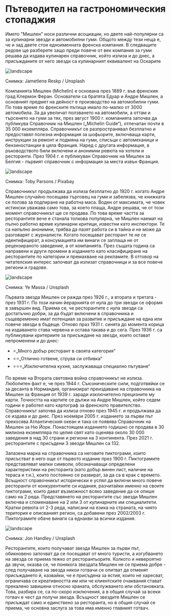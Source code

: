 # Пътеводител на гастрономическия стопаджия

Името "Мишлен" носи различни асоциации, но двете най-популярни са за кулинарни звезди и автомобилни гуми. Общото между тези неща е, че и зад двете стои едноименната френска компания. В следващите редове ще разберете защо преди повече от век компания за гуми решава да издава кулинарен справочник, който излиза и до днес, а присъжданите от него звезди са кулинарният еквивалент на Оскарите

![landscape](https://images.unsplash.com/photo-1584300005238-63a0db6c333b?q=80&w=1374&auto=format&fit=crop&ixlib=rb-4.0.3&ixid=M3wxMjA3fDB8MHxwaG90by1wYWdlfHx8fGVufDB8fHx8fA%3D%3D)

<p class='caption'>Снимка: Jametlene Reskp / Unsplash<p>

Компанията Мишлен (Michelin) е основана през 1889 г. във френския град Клермон Феран. Основатели са братята Едуар и Андре Мишлен, а основният предмет на дейност е производство на автомобилни гуми. По това време по френските пътища имало по-малко от 3000 автомобила. За да увеличат ползването на автомобили, а оттам и търсенето на гуми за тях, през август 1900 г. компанията започва да публикува Справочник на Мишлен („Michelin Guide“), отпечатан почти в 35 000 екземпляра. Справочникът се разпространявал безплатно и предоставял полезна информация за шофьорите, включваща карти, инструкции за ремонт и подмяна на гуми, списъци с автомеханици и бензиностанции в цяла Франция. Наред с другата информация, в ръководството били включени и анонимни ревюта на хотели и ресторанти. През 1904 г. е публикуван Справочник на Мишлен за Белгия - първият справочник с информация за места извън Франция.

![landscape](https://cdn.pixabay.com/photo/2018/05/29/15/02/bmw-3439099_1280.jpg)

<p class='caption'>Снимка: Toby Parsons / Pixabay<p>

Справочникът продължава да излиза безплатно до 1920 г. когато Андре Мишлен случайно посещава търговец на гуми и забелязва, че книжката се ползва за подпиране на работна маса. Воден от максимата, че човек истински уважава само това, за което плаща, Андре решава, че от този момент справочникът ще се продава. По това време частта за ресторантите вече е станала толкова популярна, че Мишлен наемат на пълно работно време кулинарни критици, известни като инспектори. Те са напълно анонимни, трябва да пазят работа си в тайна и не може да разговарят с журналисти. Когато посещават ресторант те не се идентифицират, а консумацията им винаги се заплаща не от рецензираното заведение, а от компанията. През същата година са направени и други промени в изданието като класифициране на ресторантите по категории и премахване на рекламите. В отговор на читателския интерес започват да излизат справочници и за все повече региони и градове.

![landscape](https://images.unsplash.com/photo-1572318411165-c3bc2d415178?q=80&w=1470&auto=format&fit=crop&ixlib=rb-4.0.3&ixid=M3wxMjA3fDB8MHxwaG90by1wYWdlfHx8fGVufDB8fHx8fA%3D%3D)

<p class='caption'>Снимка: Ye Massa / Unsplash<p>

Първата звезда Мишлен се ражда през 1926 г., а втората и третата - през 1931 г. По този начин йерархията от нула до три звезди се оформя в завършен вид. Приема се, че ресторантите с нула звезди са достатъчно добри, за да бъдат включени в справочника и същевременно имат потенциал за развитие и присъждане на една или повече звезди в бъдеще. Отново праз 1931 г. синята до момента корица на издаването става червена и остава такава и до сега. През 1936 г. са публикувани критериите за присъждане на звезди, които остават непроменени и до днес:

<ul class='markdown-ul'>
    <li class='markdown-li'>⭐„Много добър ресторант в своята категория“</li>
    <li class='markdown-li'>⭐⭐„Отлично готвене, струва си отбивка“</li>
    <li class='markdown-li'>⭐⭐⭐„Изключителна кухня, заслужаваща специално пътуване“ </li>
</ul>

По време на Втората световна война справочникът не излиза. Любопитен факт е, че през 1944 г. Съюзническите сили, подготвяйки се за десанта в Нормандия, организират преиздаване на справочника на Мишлен за Франция от 1939 г. заради изключително прецизните му карти. Точността на картите се дължи на Андре Мишлен, който седем години е работел като картограф за френското правителство. Справочникът започва да излиза отново през 1945 г. и продължава да се издава и до днес. През ноември 2005 г. изданието за първи път прекосява Атлантическия океан и така се появява Справочник на Мишлен за Ню Йорк. Понастоящем изданието годишно се продава в 30 милиона екземпляра по целия свят като оценява около 30 000 заведения в над 30 страни и региони на 3 континента. През 2021 г. ресторантите с присъдени 3 звезди Мишлен са 132.

Запазена марка на справочника са неговите пиктограми, които присъстват в него още от първото издание през 1900 г. Пиктограмите представляват малки символи, обозначаващи определени характеристики на ресторанта (като добър винен лист, наличие на тераса и т.н.), които постоянно се развират, за да са в крак с времето. Всъщност справочникът исторически е успял да включи много повече ресторанти от конкурентните си издания, разчитайки именно на своите пиктограми, които дават възможност всяко заведение да се опише само на 2 реда. Представянето на ресторантите със звезди Мишлен включва и споменаване на 2 или 3 от кулинарните им специалитети. Кратки ревюта от 2-3 реда, написани на езика на страната, на чиято територия е описваният регион, са добавени през 2002/2003 г. Пиктограмите обаче винаги са еднакви за всички издания.

![landscape](https://images.unsplash.com/photo-1669722115140-d314341ab05d?q=80&w=1441&auto=format&fit=crop&ixlib=rb-4.0.3&ixid=M3wxMjA3fDB8MHxwaG90by1wYWdlfHx8fGVufDB8fHx8fA%3D%3D)

<p class='caption'>Снимка: Jon Handley / Unsplash<p>

Ресторантите, които получават звезда Мишлен за първи път, обикновено започват да се посещават от много туристи, а изгубването на звезда се приема тежко от ресторантьорите. Колкото и невероятно да звучи, оказва се, че понякога звездата Мишлен не се приема добре - след получаване на звезда някои готвачи се опитват да отменят присъждането й, казвайки, че е присъдена за ястия, които не харесват, ограничава се креативността им или че клиентските очаквания стават прекалено завишени относно храната, обслужването или обстановката. Това, разбира се, са по-скоро изключения, а в общия случай за всеки готвач е чест да получи звезда. Всъщност звездите Мишлен се присъждат само и единствено за ресторанта, но в общия случай се приема, че основна заслуга за това има именно главният готвач.